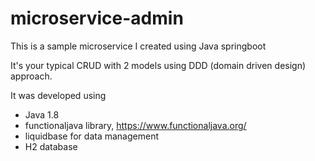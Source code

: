 # microservice-admin

This is a sample microservice I created using Java springboot

It's your typical CRUD with 2 models using DDD (domain driven design) approach.

It was developed using
- Java 1.8
- functionaljava library, https://www.functionaljava.org/
- liquidbase for data management
- H2 database
